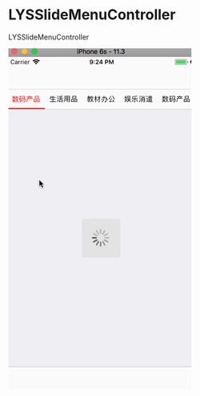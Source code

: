 # LYSSlideMenuController
LYSSlideMenuController

![图片](https://github.com/LIYANGSHUAI/LYSSlideMenuController/blob/master/gif.gif)
